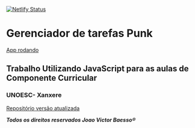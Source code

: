 [![Netlify Status](https://api.netlify.com/api/v1/badges/a8950f71-4a5c-4428-80f6-5815e0f13fef/deploy-status)](https://app.netlify.com/sites/relaxed-galileo-5401e6/deploys)
<h1> Gerenciador de tarefas Punk </h1> <a href="https://relaxed-galileo-5401e6.netlify.app/" target="_blank">App rodando</a>

<h2>Trabalho Utilizando JavaScript para as aulas de Componente Curricular</h2>

<h3>UNOESC- Xanxere</h3>

<a href="https://github.com/victorbaesso/tarefas-react-punk" target="_blank">Repositório versão atualizada</a>

***Todos os direitos reservados Joao Victor Baesso®***



